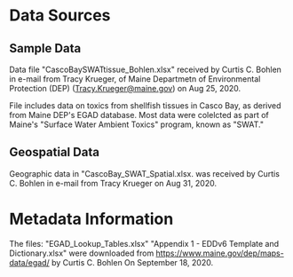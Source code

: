 # Data Sources
## Sample Data
Data file "CascoBaySWATtissue_Bohlen.xlsx" received by Curtis C. Bohlen in
e-mail from Tracy Krueger, of Maine Departmetn of Environmental Protection (DEP)
(Tracy.Krueger@maine.gov) on Aug 25, 2020.

File includes data on toxics from shellfish tissues in Casco Bay, as derived
from Maine DEP's EGAD database.  Most data were colelcted as part of Maine's
"Surface Water Ambient Toxics" program, known as "SWAT."

## Geospatial Data
Geographic data in "CascoBay_SWAT_Spatial.xlsx. was received by Curtis C. Bohlen
in e-mail from Tracy Krueger on Aug 31, 2020.

# Metadata Information
The files:
 "EGAD_Lookup_Tables.xlsx" 
 "Appendix 1 - EDDv6 Template and Dictionary.xlsx"
were downloaded from
https://www.maine.gov/dep/maps-data/egad/
by Curtis C. Bohlen
On September 18, 2020.
